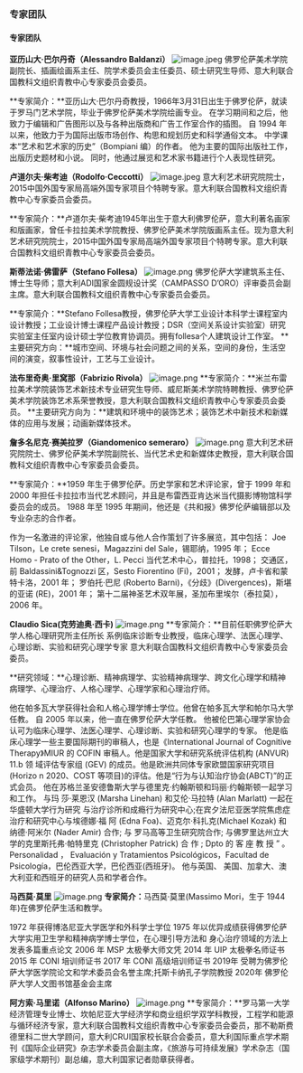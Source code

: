 ### 专家团队

#### 专家团队

**亚历山大·巴尔丹奇（Alessandro Baldanzi）**
![image.jpeg](https://cdn.nlark.com/yuque/0/2023/jpeg/22375349/1694589042855-a8f2e346-50b2-45d6-a2fb-d691421491aa.jpeg#averageHue=%23c0b9ac&clientId=u49ed9c3d-65c2-4&from=paste&height=249&id=gIpTO&originHeight=155&originWidth=116&originalType=binary&ratio=2&rotation=0&showTitle=false&size=6339&status=done&style=none&taskId=u3a102c16-b9f6-4fb4-b36f-34bbe3e99db&title=&width=186)
佛罗伦萨美术学院副院长、插画绘画系主任、院学术委员会主任委员、硕士研究生导师、意大利联合国教科文组织青教中心专家委员会委员。

**专家简介：**亚历山大·巴尔丹奇教授，1966年3月31日出生于佛罗伦萨，就读于罗马门艺术学院，毕业于佛罗伦萨美术学院绘画专业。 在学习期间和之后，他致力于编辑和广告图形以及与各种出版商和广告工作室合作的插图。 自 1994 年以来，他致力于为国际出版市场创作、构思和规划历史和科学通俗文本。 中学课本“艺术和艺术家的历史”（Bompiani 编）的作者。 他为主要的国际出版社工作，出版历史题材和小说。 同时，他通过展览和艺术家书籍进行个人表现性研究。

**卢道尔夫·柴考迪（Rodolfo·Ceccotti）**
![image.jpeg](https://cdn.nlark.com/yuque/0/2023/jpeg/22375349/1694589176377-238f2b33-ac58-4e86-9dd7-ddbbfbcbb041.jpeg#averageHue=%23464645&clientId=u49ed9c3d-65c2-4&from=paste&height=192&id=ub3e35eb3&originHeight=150&originWidth=150&originalType=binary&ratio=2&rotation=0&showTitle=false&size=6596&status=done&style=none&taskId=u98e46d6b-e46e-4de4-8d4a-0567bfeba04&title=&width=192)
意大利艺术研究院院士，2015中国外国专家局高端外国专家项目个特聘专家。意大利联合国教科文组织青教中心专家委员会委员。

**专家简介：**卢道尔夫·柴考迪1945年出生于意大利佛罗伦萨，意大利著名画家和版画家，曾任卡拉拉美术学院教授、佛罗伦萨美术学院版画系主任。现为意大利艺术研究院院士，2015中国外国专家局高端外国专家项目个特聘专家。意大利联合国教科文组织青教中心专家委员会委员。

**斯蒂法诺·佛雷萨（Stefano Follesa）**
![image.png](https://cdn.nlark.com/yuque/0/2023/png/22375349/1694589220859-96ad5cd7-a2cb-4a65-883d-1786e5f2eaec.png#averageHue=%2336362e&clientId=u49ed9c3d-65c2-4&from=paste&height=183&id=u5ec327bd&originHeight=168&originWidth=169&originalType=binary&ratio=2&rotation=0&showTitle=false&size=22757&status=done&style=none&taskId=u98a16f7a-70b6-4af9-ba71-ecacaa31470&title=&width=184.5)
佛罗伦萨大学建筑系主任、博士生导师；意大利ADI国家金圆规设计奖（CAMPASSO D’ORO）评审委员会副主席。意大利联合国教科文组织青教中心专家委员会委员。

**专家简介：**Stefano Follesa教授，佛罗伦萨大学工业设计本科学士课程室内设计教授；工业设计博士课程产品设计教授；DSR（空间关系设计实验室）研究实验室主任室内设计硕士学位教育协调员。拥有follesa个人建筑设计工作室。
**主要研究方向：**城市空间、环境与社会问题之间的关系，空间的身份，生活空间的演变，叙事性设计，工艺与工业设计。

**法布里奇奥·里窝那（Fabrizio Rivola）**
![image.png](https://cdn.nlark.com/yuque/0/2023/png/22375349/1694589473610-4f3f13e2-beb6-43a4-beef-140c284bb34a.png#averageHue=%23858980&clientId=u49ed9c3d-65c2-4&from=paste&height=144&id=pquyh&originHeight=205&originWidth=266&originalType=binary&ratio=2&rotation=0&showTitle=false&size=84330&status=done&style=none&taskId=u5c726f89-3d06-42a4-a5ca-77697ddd835&title=&width=187)
**专家简介：**米兰布雷拉美术学院装饰艺术新技术专业研究生导师、威尼斯美术学院特聘教授、佛罗伦萨美术学院装饰艺术系荣誉教授，意大利联合国教科文组织青教中心专家委员会委员。
**主要研究方向为：**建筑和环境中的装饰艺术；装饰艺术中新技术和新媒体的应用与发展；动画新媒体技术。

**詹多名尼克·赛美拉罗（Giandomenico semeraro）**
![image.png](https://cdn.nlark.com/yuque/0/2023/png/22375349/1694589633037-44ce5156-ed41-427a-83a4-ed7c311d39d2.png#averageHue=%234d4939&clientId=u49ed9c3d-65c2-4&from=paste&height=218&id=uac3b5e3d&originHeight=198&originWidth=170&originalType=binary&ratio=2&rotation=0&showTitle=false&size=68398&status=done&style=none&taskId=u4b2614b5-ae5f-4d1c-bc05-49784a0f0d4&title=&width=187)
意大利艺术研究院院士、佛罗伦萨美术学院副院长、当代艺术史和新媒体史教授，意大利联合国教科文组织青教中心专家委员会委员。

**专家简介：**1959 年生于佛罗伦萨。历史学家和艺术评论家，曾于 1999 年和 2000 年担任卡拉拉市当代艺术顾问，并且是布雷西亚肯达米当代摄影博物馆科学委员会的成员。  1988 年至 1995 年期间，他还是《共和报》佛罗伦萨编辑部以及专业杂志的合作者。

作为一名激进的评论家，他独自或与他人合作策划了许多展览，其中包括：
Joe Tilson，Le crete senesi，Magazzini del Sale，锡耶纳，1995 年； Ecce Homo - Prato of the Other，L. Pecci 当代艺术中心，普拉托，1998； 交通区，前 Baldassini&Tognozzi 区，Sesto Fiorentino (Fi)，2001； 发酵，卢卡省和蒙特卡洛，2001 年； 罗伯托·巴尼 (Roberto Barni)，《分歧》(Divergences)，斯堪的亚诺 (RE)，2001 年； 第十二届神圣艺术双年展，圣加布里埃尔（泰拉莫），2006 年。

**Claudio Sica(克劳迪奥·西卡)**
![image.png](https://cdn.nlark.com/yuque/0/2023/png/22375349/1694589750854-b682ecd0-efe0-4dc1-bdac-6137307d2a67.png#averageHue=%23fefef8&clientId=u49ed9c3d-65c2-4&from=paste&height=222&id=u6c17cc9f&originHeight=85&originWidth=84&originalType=binary&ratio=2&rotation=0&showTitle=false&size=15197&status=done&style=none&taskId=u35fb2371-5a3e-41b6-b019-2444226ebf0&title=&width=219.609375)
**专家简介：**目前任职佛罗伦萨大学人格心理研究所主任所长 系例临床诊断专业教授，临床心理学、法医心理学、心理诊断、实验和研究心理学专家 意大利联合国教科文组织青教中心专家委员会委员。

**研究领域：**心理诊断、精神病理学、实验精神病理学、跨文化心理学和精神病理学、心理治疗、人格心理学、心理学家和心理治疗师。

他在帕多瓦大学获得社会和人格心理学博士学位。他曾在帕多瓦大学和帕尔马大学任教。 自 2005 年以来，他一直在佛罗伦萨大学任教。 他被伦巴第心理学家协会认可为临床心理学、法医心理学、心理诊断、实验和研究心理学的专家。 他是临床心理学一些主要国际期刊的审稿人，也是《International Journal of Cognitive Therapy》MIUR 的 COFIN 审稿人。他是国家大学和研究系统评估机构 (ANVUR) 11.b 领 域评估专家组 (GEV) 的成员。他是欧洲共同体专家欧盟国家研究项目(Horizo n 2020、COST 等项目)的评估。他是“行为与认知治疗协会(ABCT)”的正式会员。 他在苏格兰圣安德鲁斯大学与德里克·约翰斯顿和玛丽·约翰斯顿一起学习和工作。 与玛 莎·莱恩汉 (Marsha Linehan) 和艾伦·马拉特 (Alan Marlatt) 一起在华盛顿大学行为研究 与治疗诊所和成瘾行为研究中心;在宾夕法尼亚医学院焦虑症治疗和研究中心与埃德娜·福 阿 (Edna Foa)、迈克尔·科扎克(Michael Kozak) 和纳德·阿米尔 (Nader Amir) 合作; 与 罗马高等卫生研究院合作; 与佛罗里达州立大学的克里斯托弗·帕特里克 (Christopher Patrick) 合 作 ; Dpto 的 客 座 教 授 ” 。 Personalidad ， Evaluación y Tratamientos Psicológicos，Facultad de Psicología，巴伦西亚大学，巴伦西亚(西班牙)。 他与英国、 美国、加拿大、澳大利亚和西班牙的研究人员和学者合作。

**马西莫·莫里**
![image.png](https://cdn.nlark.com/yuque/0/2023/png/22375349/1694589813082-d97ee10e-a69b-420c-adfe-5b5ba3e7e251.png#averageHue=%23dcd1b5&clientId=u49ed9c3d-65c2-4&from=paste&height=224&id=ue32d78d6&originHeight=264&originWidth=251&originalType=binary&ratio=2&rotation=0&showTitle=false&size=109971&status=done&style=none&taskId=u3e4378b8-90ff-44ab-9a60-e12f8f44f0e&title=&width=212.5)
**专家简介：**⻢⻄莫·莫里(Massimo Mori，生于 1944 年)在佛罗伦萨生活和教学。

1972 年获得博洛尼亚大学医学和外科学士学位
1975 年以优异成绩获得佛罗伦萨大学实用卫生学和精神病学博士学位，在心理引导方法和 身心治疗领域的方法上发表多篇重点论文
2006 年 MSP 太极拳大师文凭
2014 年 UIP 太极拳名师证书
2015 年 CONI 培训师证书
2017 年 CONI 高级培训师证书
2019年 受聘为佛罗伦萨大学医学院论文和学术委员会名誉主席;托斯卡纳孔子学院教授
2020年 佛罗伦萨大学人文图书馆基金会主席

**阿方索·马里诺（Alfonso Marino）**
![image.png](https://cdn.nlark.com/yuque/0/2023/png/22375349/1694589946911-ea8bdd67-033c-4667-b806-b901cc746742.png#averageHue=%23636860&clientId=u49ed9c3d-65c2-4&from=paste&height=211&id=u7afc8e62&originHeight=84&originWidth=84&originalType=binary&ratio=2&rotation=0&showTitle=false&size=17530&status=done&style=none&taskId=uaa0199ce-49fe-459e-b47a-a18b924bd22&title=&width=211)
**专家简介：**罗马第一大学经济管理专业博士、坎帕尼亚大学经济学和商业组织学双学科教授，工程学和能源与循环经济专家，意大利联合国教科文组织青教中心专家委员会委员，那不勒斯费德里科二世大学顾问，意大利CRUI国家校长联合会委员，意大利国际重点学术期刊《国际企业研究》杂志学术委员会副主席，《旅游与可持续发展》学术杂志（国家级学术期刊）副总编，意大利国家记者勋章获得者。
